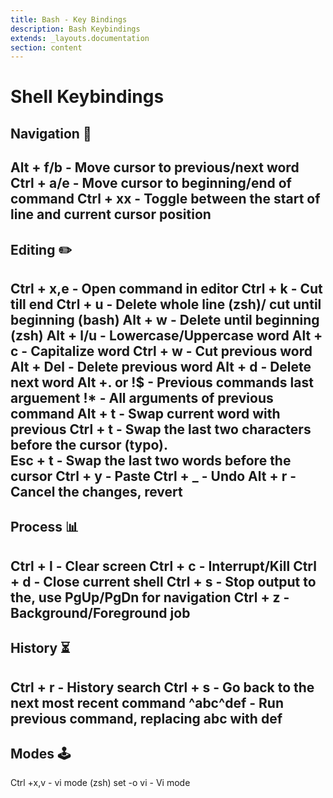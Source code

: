 ```yaml
---
title: Bash - Key Bindings
description: Bash Keybindings
extends: _layouts.documentation
section: content
---
```


# Shell Keybindings

## Navigation 🚀
Alt + f/b  - Move cursor to previous/next word
Ctrl + a/e - Move cursor to beginning/end of command
Ctrl + xx  - Toggle between the start of line and current cursor position
---
## Editing ✏️
Ctrl + x,e   - Open command in editor
Ctrl + k     - Cut till end
Ctrl + u     - Delete whole line (zsh)/ cut until beginning (bash)
Alt + w      - Delete until beginning (zsh)
Alt + l/u    - Lowercase/Uppercase word
Alt + c       - Capitalize word
Ctrl + w     - Cut previous word
Alt + Del    - Delete previous word
Alt + d        - Delete next word
Alt +. or !$ - Previous commands last arguement
!*                - All arguments of previous command
Alt + t        - Swap current word with previous
Ctrl + t       - Swap the last two characters before the cursor (typo). <br>
Esc + t       - Swap the last two words before the cursor
Ctrl + y      - Paste
Ctrl + _      - Undo
Alt + r        - Cancel the changes, revert
---
## Process 📊
Ctrl + l - Clear screen
Ctrl + c - Interrupt/Kill
Ctrl + d - Close current shell
Ctrl + s - Stop output to the, use PgUp/PgDn for navigation
Ctrl + z - Background/Foreground job
---
## History ⏳
Ctrl + r   - History search
Ctrl + s   - Go back to the next most recent command
^abc^def   - Run previous command, replacing abc with def
---
## Modes 🕹️
Ctrl +x,v - vi mode (zsh)
set -o vi - Vi mode
